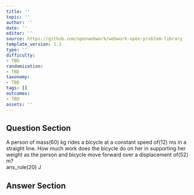 ```yaml
---
title: ''
topic: ''
author: ''
date: ''
editor: ''
source: https://github.com/openwebwork/webwork-open-problem-library
template_version: 1.1
type: ''
difficulty:
- TBD
randomization:
- TBD
taxonomy:
- TBD
tags: []
outcomes:
- TBD
assets: ''
---
```


## Question Section 

 
  
A person of mass(60) kg rides a bicycle at a constant speed of(12) ms in a straight line. How much work does the bicycle do on her in supporting her weight as the person and bicycle move forward over a displacement of(52) m?  
 ans_rule(20) J



## Answer Section

